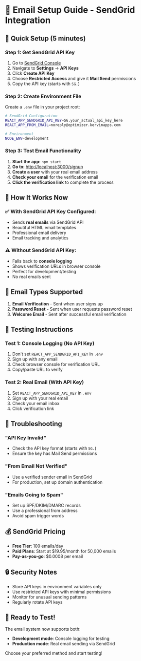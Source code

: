 # 📧 Email Setup Guide - SendGrid Integration

## 🚀 Quick Setup (5 minutes)

### Step 1: Get SendGrid API Key
1. Go to [SendGrid Console](https://app.sendgrid.com/)
2. Navigate to **Settings** → **API Keys**
3. Click **Create API Key**
4. Choose **Restricted Access** and give it **Mail Send** permissions
5. Copy the API key (starts with `SG.`)

### Step 2: Create Environment File
Create a `.env` file in your project root:

```bash
# SendGrid Configuration
REACT_APP_SENDGRID_API_KEY=SG.your_actual_api_key_here
REACT_APP_FROM_EMAIL=noreply@optimizer.kervinapps.com

# Environment
NODE_ENV=development
```

### Step 3: Test Email Functionality
1. **Start the app**: `npm start`
2. **Go to**: [http://localhost:3000/signup](http://localhost:3000/signup)
3. **Create a user** with your real email address
4. **Check your email** for the verification email
5. **Click the verification link** to complete the process

## 🔧 How It Works Now

### ✅ **With SendGrid API Key Configured:**
- Sends **real emails** via SendGrid API
- Beautiful HTML email templates
- Professional email delivery
- Email tracking and analytics

### ⚠️ **Without SendGrid API Key:**
- Falls back to **console logging**
- Shows verification URLs in browser console
- Perfect for development/testing
- No real emails sent

## 📧 Email Types Supported

1. **Email Verification** - Sent when user signs up
2. **Password Reset** - Sent when user requests password reset  
3. **Welcome Email** - Sent after successful email verification

## 🎯 Testing Instructions

### Test 1: Console Logging (No API Key)
1. Don't set `REACT_APP_SENDGRID_API_KEY` in `.env`
2. Sign up with any email
3. Check browser console for verification URL
4. Copy/paste URL to verify

### Test 2: Real Email (With API Key)
1. Set `REACT_APP_SENDGRID_API_KEY` in `.env`
2. Sign up with your real email
3. Check your email inbox
4. Click verification link

## 🚨 Troubleshooting

### "API Key Invalid"
- Check the API key format (starts with `SG.`)
- Ensure the key has Mail Send permissions

### "From Email Not Verified"
- Use a verified sender email in SendGrid
- For production, set up domain authentication

### "Emails Going to Spam"
- Set up SPF/DKIM/DMARC records
- Use a professional from address
- Avoid spam trigger words

## 💰 SendGrid Pricing

- **Free Tier**: 100 emails/day
- **Paid Plans**: Start at $19.95/month for 50,000 emails
- **Pay-as-you-go**: $0.0008 per email

## 🔒 Security Notes

- Store API keys in environment variables only
- Use restricted API keys with minimal permissions
- Monitor for unusual sending patterns
- Regularly rotate API keys

## 🎉 Ready to Test!

The email system now supports both:
- **Development mode**: Console logging for testing
- **Production mode**: Real email sending via SendGrid

Choose your preferred method and start testing!
